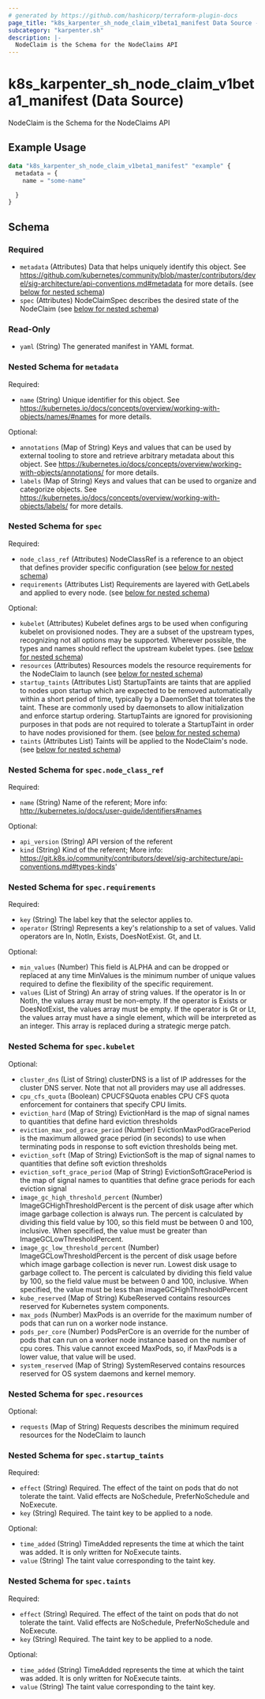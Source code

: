 ```yaml
---
# generated by https://github.com/hashicorp/terraform-plugin-docs
page_title: "k8s_karpenter_sh_node_claim_v1beta1_manifest Data Source - terraform-provider-k8s"
subcategory: "karpenter.sh"
description: |-
  NodeClaim is the Schema for the NodeClaims API
---
```


# k8s_karpenter_sh_node_claim_v1beta1_manifest (Data Source)

NodeClaim is the Schema for the NodeClaims API

## Example Usage

```terraform
data "k8s_karpenter_sh_node_claim_v1beta1_manifest" "example" {
  metadata = {
    name = "some-name"

  }
}
```

<!-- schema generated by tfplugindocs -->
## Schema

### Required

- `metadata` (Attributes) Data that helps uniquely identify this object. See https://github.com/kubernetes/community/blob/master/contributors/devel/sig-architecture/api-conventions.md#metadata for more details. (see [below for nested schema](#nestedatt--metadata))
- `spec` (Attributes) NodeClaimSpec describes the desired state of the NodeClaim (see [below for nested schema](#nestedatt--spec))

### Read-Only

- `yaml` (String) The generated manifest in YAML format.

<a id="nestedatt--metadata"></a>
### Nested Schema for `metadata`

Required:

- `name` (String) Unique identifier for this object. See https://kubernetes.io/docs/concepts/overview/working-with-objects/names/#names for more details.

Optional:

- `annotations` (Map of String) Keys and values that can be used by external tooling to store and retrieve arbitrary metadata about this object. See https://kubernetes.io/docs/concepts/overview/working-with-objects/annotations/ for more details.
- `labels` (Map of String) Keys and values that can be used to organize and categorize objects. See https://kubernetes.io/docs/concepts/overview/working-with-objects/labels/ for more details.


<a id="nestedatt--spec"></a>
### Nested Schema for `spec`

Required:

- `node_class_ref` (Attributes) NodeClassRef is a reference to an object that defines provider specific configuration (see [below for nested schema](#nestedatt--spec--node_class_ref))
- `requirements` (Attributes List) Requirements are layered with GetLabels and applied to every node. (see [below for nested schema](#nestedatt--spec--requirements))

Optional:

- `kubelet` (Attributes) Kubelet defines args to be used when configuring kubelet on provisioned nodes. They are a subset of the upstream types, recognizing not all options may be supported. Wherever possible, the types and names should reflect the upstream kubelet types. (see [below for nested schema](#nestedatt--spec--kubelet))
- `resources` (Attributes) Resources models the resource requirements for the NodeClaim to launch (see [below for nested schema](#nestedatt--spec--resources))
- `startup_taints` (Attributes List) StartupTaints are taints that are applied to nodes upon startup which are expected to be removed automatically within a short period of time, typically by a DaemonSet that tolerates the taint. These are commonly used by daemonsets to allow initialization and enforce startup ordering. StartupTaints are ignored for provisioning purposes in that pods are not required to tolerate a StartupTaint in order to have nodes provisioned for them. (see [below for nested schema](#nestedatt--spec--startup_taints))
- `taints` (Attributes List) Taints will be applied to the NodeClaim's node. (see [below for nested schema](#nestedatt--spec--taints))

<a id="nestedatt--spec--node_class_ref"></a>
### Nested Schema for `spec.node_class_ref`

Required:

- `name` (String) Name of the referent; More info: http://kubernetes.io/docs/user-guide/identifiers#names

Optional:

- `api_version` (String) API version of the referent
- `kind` (String) Kind of the referent; More info: https://git.k8s.io/community/contributors/devel/sig-architecture/api-conventions.md#types-kinds'


<a id="nestedatt--spec--requirements"></a>
### Nested Schema for `spec.requirements`

Required:

- `key` (String) The label key that the selector applies to.
- `operator` (String) Represents a key's relationship to a set of values. Valid operators are In, NotIn, Exists, DoesNotExist. Gt, and Lt.

Optional:

- `min_values` (Number) This field is ALPHA and can be dropped or replaced at any time MinValues is the minimum number of unique values required to define the flexibility of the specific requirement.
- `values` (List of String) An array of string values. If the operator is In or NotIn, the values array must be non-empty. If the operator is Exists or DoesNotExist, the values array must be empty. If the operator is Gt or Lt, the values array must have a single element, which will be interpreted as an integer. This array is replaced during a strategic merge patch.


<a id="nestedatt--spec--kubelet"></a>
### Nested Schema for `spec.kubelet`

Optional:

- `cluster_dns` (List of String) clusterDNS is a list of IP addresses for the cluster DNS server. Note that not all providers may use all addresses.
- `cpu_cfs_quota` (Boolean) CPUCFSQuota enables CPU CFS quota enforcement for containers that specify CPU limits.
- `eviction_hard` (Map of String) EvictionHard is the map of signal names to quantities that define hard eviction thresholds
- `eviction_max_pod_grace_period` (Number) EvictionMaxPodGracePeriod is the maximum allowed grace period (in seconds) to use when terminating pods in response to soft eviction thresholds being met.
- `eviction_soft` (Map of String) EvictionSoft is the map of signal names to quantities that define soft eviction thresholds
- `eviction_soft_grace_period` (Map of String) EvictionSoftGracePeriod is the map of signal names to quantities that define grace periods for each eviction signal
- `image_gc_high_threshold_percent` (Number) ImageGCHighThresholdPercent is the percent of disk usage after which image garbage collection is always run. The percent is calculated by dividing this field value by 100, so this field must be between 0 and 100, inclusive. When specified, the value must be greater than ImageGCLowThresholdPercent.
- `image_gc_low_threshold_percent` (Number) ImageGCLowThresholdPercent is the percent of disk usage before which image garbage collection is never run. Lowest disk usage to garbage collect to. The percent is calculated by dividing this field value by 100, so the field value must be between 0 and 100, inclusive. When specified, the value must be less than imageGCHighThresholdPercent
- `kube_reserved` (Map of String) KubeReserved contains resources reserved for Kubernetes system components.
- `max_pods` (Number) MaxPods is an override for the maximum number of pods that can run on a worker node instance.
- `pods_per_core` (Number) PodsPerCore is an override for the number of pods that can run on a worker node instance based on the number of cpu cores. This value cannot exceed MaxPods, so, if MaxPods is a lower value, that value will be used.
- `system_reserved` (Map of String) SystemReserved contains resources reserved for OS system daemons and kernel memory.


<a id="nestedatt--spec--resources"></a>
### Nested Schema for `spec.resources`

Optional:

- `requests` (Map of String) Requests describes the minimum required resources for the NodeClaim to launch


<a id="nestedatt--spec--startup_taints"></a>
### Nested Schema for `spec.startup_taints`

Required:

- `effect` (String) Required. The effect of the taint on pods that do not tolerate the taint. Valid effects are NoSchedule, PreferNoSchedule and NoExecute.
- `key` (String) Required. The taint key to be applied to a node.

Optional:

- `time_added` (String) TimeAdded represents the time at which the taint was added. It is only written for NoExecute taints.
- `value` (String) The taint value corresponding to the taint key.


<a id="nestedatt--spec--taints"></a>
### Nested Schema for `spec.taints`

Required:

- `effect` (String) Required. The effect of the taint on pods that do not tolerate the taint. Valid effects are NoSchedule, PreferNoSchedule and NoExecute.
- `key` (String) Required. The taint key to be applied to a node.

Optional:

- `time_added` (String) TimeAdded represents the time at which the taint was added. It is only written for NoExecute taints.
- `value` (String) The taint value corresponding to the taint key.
